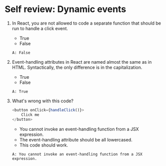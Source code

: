 # Self review: Dynamic events

1. In React, you are not allowed to code a separate function that should be run to handle a click event.
    - True 
    - False
    ```
    A: False
    ```

2. Event-handling attributes in React are named almost the same as in HTML. Syntactically, the only difference is in the capitalization.
    - True 
    - False
    ```
    A: True
    ```

3. W​hat's wrong with this code?
    ```js
    <button onClick={handleClick()}>
        Click me
    </button>
    ```
    - You cannot invoke an event-handling function from a JSX expression.
    - The event-handling attribute should be all lowercased.
    - T​his code should work.
    ```
    A: You cannot invoke an event-handling function from a JSX expression.
    ```